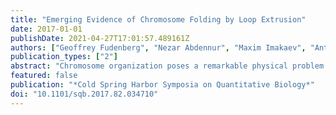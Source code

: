 ```yaml
---
title: "Emerging Evidence of Chromosome Folding by Loop Extrusion"
date: 2017-01-01
publishDate: 2021-04-27T17:01:57.489161Z
authors: ["Geoffrey Fudenberg", "Nezar Abdennur", "Maxim Imakaev", "Anton Goloborodko", "Leonid A. Mirny"]
publication_types: ["2"]
abstract: "Chromosome organization poses a remarkable physical problem with many biological consequences: How can molecular interactions between proteins at the nanometer scale organize micron-long chromatinized DNA molecules, insulating or facilitating interactions between specific genomic elements? The mechanism of active loop extrusion holds great promise for explaining interphase and mitotic chromosome folding, yet remains difficult to assay directly. We discuss predictions from our polymer models of loop extrusion with barrier elements and review recent experimental studies that provide strong support for loop extrusion, focusing on perturbations to CTCF and cohesin assayed via Hi-C in interphase. Finally, we discuss a likely molecular mechanism of loop extrusion by structural maintenance of chromosomes complexes."
featured: false
publication: "*Cold Spring Harbor Symposia on Quantitative Biology*"
doi: "10.1101/sqb.2017.82.034710"
---
```


